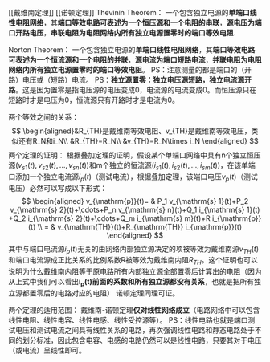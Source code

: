 [[戴维南定理]]  [[诺顿定理]]
Thevinin Theorem：
一个包含独立电源的**单端口线性电阻网络**，其**端口等效电路可表述为一个恒压源和一个电阻的串联**，**源电压为端口开路电压**，**串联电阻为电阻网络内所有独立电源置零时的端口等效电阻**.

Norton Theorem：
一个包含独立电源的**单端口线性电阻网络**，其**端口等效电路可表述为一个恒流源和一个电阻的并联**，**源电流为端口短路电流**，**并联电阻为电阻网络内所有独立电源置零时的端口等效电阻**。
PS：注意测量的都是端口的（开路）电压或（短路）电流。
PS：**独立源置零：独立电压源短路，独立电流源开路**。这是因为置零是指电压源的电压变成0，电流源的电流变成0。而恒压源只在短路时才是电压为0，恒流源只有开路时才是电流为0。

两个等效之间的关系：
$$
\begin{aligned}&R_{TH}是戴维南等效电阻、v_{TH}是戴维南等效电压，类似还有R_N和i_N\\
&R_{TH}=R_N\\
&v_{TH}=R_N\times i_N
\end{aligned}
$$
两个定理的证明：
根据叠加定理的证明，假设某个单端口网络中具有n个独立恒压源($v_{s1}(t),v_{s2}(t),...,v_{sn}(t)$)和m个独立的恒流源($i_{s1}(t),i_{s2}(t),...,i_{sm}(t)$)，在该单端口添加一个独立电流源$i_p(t)$（测试电流），根据叠加定理，该端口电压$v_p(t)$（测试电压）必然可以写成以下形式：
$$
\begin{aligned}
v_{\mathrm{p}}(t)= & P_1 v_{\mathrm{s} 1}(t)+P_2 v_{\mathrm{s} 2}(t)+\cdots+P_n v_{\mathrm{s} n}(t)+Q_1 i_{\mathrm{s} 1}(t) +Q_2 i_{\mathrm{s} 2}(t)+\cdots+Q_m i_{\mathrm{s} m}(t)+R i_{\mathrm{p}}(t) \\
= & v_{\mathrm{TH}}(t)+R_{\mathrm{TH}} i_{\mathrm{p}}(t)
\end{aligned}
$$
其中与端口电流源$i_p(t)$无关的由网络内部独立源决定的项被等效为戴维南源$v_{TH}(t)$ 和端口电流源成正比关系的比例系数R被等效为戴维南内阻$R_{TH}$。这个证明也可以说明为什么戴维南内阻等于原电路所有内部独立源全部置零后计算出的电阻（因为从上式中我们可以看出$\mathbf{i_p(t)}$**前面的系数和所有独立源都没有关系**，也就是把所有独立源都置零后的电路对应的电阻）
诺顿定理同理可证。

两个定理的适用范围：
戴维南-诺顿定理**仅对线性网络成立**（电路网络中可以包含线性电阻、线性电容、线性电感、线性受控源等）。
PS：线性电路也就是端口测试电压和测试电流之间具有线性关系的电路，再次强调线性电路和静态电路处于不同的划分标准，因此包含电容、电感的电路仍然可以是线性电路，只要其对于电压（或电流）呈线性即可。
